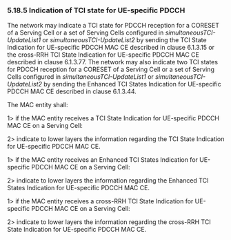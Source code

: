 ### 5.18.5 Indication of TCI state for UE-specific PDCCH

The network may indicate a TCI state for PDCCH reception for a CORESET
of a Serving Cell or a set of Serving Cells configured in
*simultaneousTCI-UpdateList1* or *simultaneousTCI-UpdateList2* by
sending the TCI State Indication for UE-specific PDCCH MAC CE described
in clause 6.1.3.15 or the cross-RRH TCI State Indication for UE-specific
PDCCH MAC CE described in clause 6.1.3.77. The network may also indicate
two TCI states for PDCCH reception for a CORESET of a Serving Cell or a
set of Serving Cells configured in *simultaneousTCI-UpdateList1* or
*simultaneousTCI-UpdateList2* by sending the Enhanced TCI States
Indication for UE-specific PDCCH MAC CE described in clause 6.1.3.44.

The MAC entity shall:

1\> if the MAC entity receives a TCI State Indication for UE-specific
PDCCH MAC CE on a Serving Cell:

2\> indicate to lower layers the information regarding the TCI State
Indication for UE-specific PDCCH MAC CE.

1\> if the MAC entity receives an Enhanced TCI States Indication for
UE-specific PDCCH MAC CE on a Serving Cell:

2\> indicate to lower layers the information regarding the Enhanced TCI
States Indication for UE-specific PDCCH MAC CE.

1\> if the MAC entity receives a cross-RRH TCI State Indication for
UE-specific PDCCH MAC CE on a Serving Cell:

2\> indicate to lower layers the information regarding the cross-RRH TCI
State Indication for UE-specific PDCCH MAC CE.